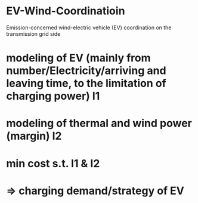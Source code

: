 # EV-Wind-Coordinatioin
Emission-concerned wind-electric vehicle (EV) coordination on the transmission grid side

# modeling of EV (mainly from number/Electricity/arriving and leaving time, to the limitation of charging power) l1
# modeling of thermal and wind power (margin) l2
# min cost s.t. l1 & l2
# => charging demand/strategy of EV
